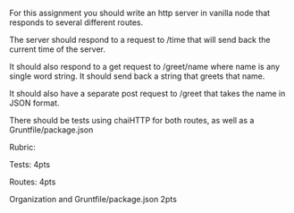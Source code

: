 For this assignment you should write an http server in vanilla node that responds to several different routes.

The server should respond to a request to /time that will send back the current time of the server.

It should also respond to a get request to /greet/name where name is any single word string. It should send back a string that greets that name.

It should also have a separate post request to /greet that takes the name in JSON format.

 

There should be tests using chaiHTTP for both routes, as well as a Gruntfile/package.json

 

Rubric:

Tests: 4pts

Routes: 4pts

Organization and Gruntfile/package.json 2pts